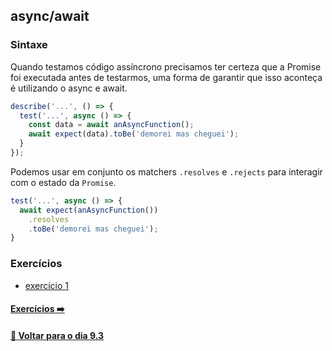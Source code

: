 ## async/await

### Sintaxe

Quando testamos código assíncrono precisamos ter certeza que a Promise foi executada antes de testarmos, uma forma de garantir que isso aconteça é utilizando o async e await.
~~~javascript
describe('...', () => {
  test('...', async () => {
    const data = await anAsyncFunction();
    await expect(data).toBe('demorei mas cheguei');
  }
});
~~~

Podemos usar em conjunto os matchers `.resolves` e `.rejects` para interagir com o estado da `Promise`.
~~~javascript
test('...', async () => {
  await expect(anAsyncFunction())
    .resolves
    .toBe('demorei mas cheguei');
}
~~~

### Exercícios
- [exercício 1](https://github.com/nnnnadia/9.3-content-async-test/commit/bdaf5534b2f819ca8e4c71579c0a9d2dd4a557ff)

#### [Exercícios :arrow_right:](../X-agora-a-pratica/exercicios.md#exercícios)

#### [:date: Voltar para o dia 9.3](../#93-jest---testes-assíncronos)
